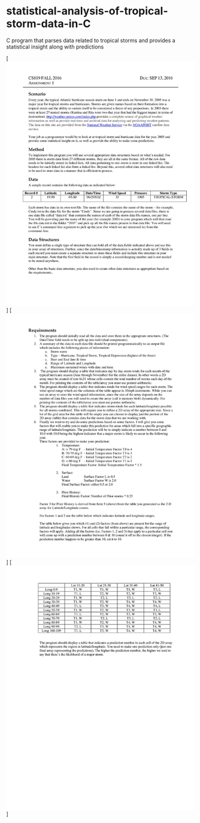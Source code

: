 # statistical-analysis-of-tropical-storm-data-in-C
C program that parses data related to tropical storms and provides a statistical insight along with predictions

[![Page1](https://github.com/gauravpatil93/statistical-analysis-of-tropical-storm-data-in-C/blob/master/Project%20Description/Page1.jpg)]
[![Page2](https://github.com/gauravpatil93/statistical-analysis-of-tropical-storm-data-in-C/blob/master/Project%20Description/Page2.jpg)]
[![Page3](https://github.com/gauravpatil93/statistical-analysis-of-tropical-storm-data-in-C/blob/master/Project%20Description/Page3.jpg)]
